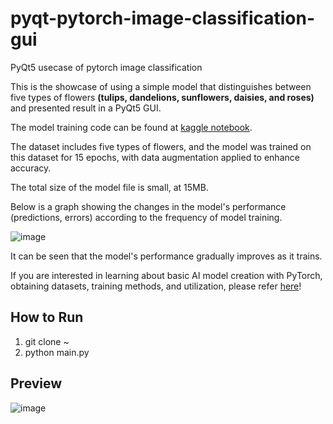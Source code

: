 # pyqt-pytorch-image-classification-gui
PyQt5 usecase of pytorch image classification

This is the showcase of using a simple model that distinguishes between five types of flowers <b>(tulips, dandelions, sunflowers, daisies, and roses)</b> and presented result in a PyQt5 GUI.

The model training code can be found at <a href="https://www.kaggle.com/code/yoonjunggyu/pytorch-image-classification">kaggle notebook</a>.

The dataset includes five types of flowers, and the model was trained on this dataset for 15 epochs, with data augmentation applied to enhance accuracy.

The total size of the model file is small, at 15MB.

Below is a graph showing the changes in the model's performance (predictions, errors) according to the frequency of model training.

![image](https://github.com/yjg30737/pyqt-pytorch-image-classification-gui/assets/55078043/44df6e02-b0d8-4b8d-87a0-ea77fc0167ae)

It can be seen that the model's performance gradually improves as it trains.

If you are interested in learning about basic AI model creation with PyTorch, obtaining datasets, training methods, and utilization, please refer <a href="https://github.com/yjg30737/pyqt-torch-cnn-cifar10-gui.git">here</a>!

## How to Run
1. git clone ~
2. python main.py

## Preview
![image](https://github.com/yjg30737/pyqt-pytorch-image-classification-gui/assets/55078043/434dbff1-e56d-491b-9fc2-49df07f14f44)
